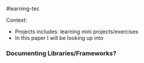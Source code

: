 #learning-tec


Context: 
- Projects includes: learning mini projects/exercises
- In this paper I will be looking up into 


### Documenting Libraries/Frameworks?


